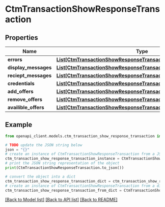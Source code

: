 # CtmTransactionShowResponseTransaction


## Properties

Name | Type | Description | Notes
------------ | ------------- | ------------- | -------------
**errors** | [**List[CtmTransactionShowResponseTransactionErrorsInner]**](CtmTransactionShowResponseTransactionErrorsInner.md) |  | [optional] 
**display_messages** | [**List[CtmTransactionShowResponseTransactionDisplayMessagesInner]**](CtmTransactionShowResponseTransactionDisplayMessagesInner.md) |  | [optional] 
**reciept_messages** | [**List[CtmTransactionShowResponseTransactionRecieptMessagesInner]**](CtmTransactionShowResponseTransactionRecieptMessagesInner.md) |  | [optional] 
**credentials** | [**List[CtmTransactionShowResponseTransactionCredentialsInner]**](CtmTransactionShowResponseTransactionCredentialsInner.md) |  | [optional] 
**add_offers** | [**List[CtmTransactionShowResponseTransactionAddOffersInner]**](CtmTransactionShowResponseTransactionAddOffersInner.md) |  | [optional] 
**remove_offers** | [**List[CtmTransactionShowResponseTransactionAddOffersInner]**](CtmTransactionShowResponseTransactionAddOffersInner.md) |  | [optional] 
**availible_offers** | [**List[CtmTransactionShowResponseTransactionAvailibleOffersInner]**](CtmTransactionShowResponseTransactionAvailibleOffersInner.md) |  | [optional] 

## Example

```python
from openapi_client.models.ctm_transaction_show_response_transaction import CtmTransactionShowResponseTransaction

# TODO update the JSON string below
json = "{}"
# create an instance of CtmTransactionShowResponseTransaction from a JSON string
ctm_transaction_show_response_transaction_instance = CtmTransactionShowResponseTransaction.from_json(json)
# print the JSON string representation of the object
print(CtmTransactionShowResponseTransaction.to_json())

# convert the object into a dict
ctm_transaction_show_response_transaction_dict = ctm_transaction_show_response_transaction_instance.to_dict()
# create an instance of CtmTransactionShowResponseTransaction from a dict
ctm_transaction_show_response_transaction_from_dict = CtmTransactionShowResponseTransaction.from_dict(ctm_transaction_show_response_transaction_dict)
```
[[Back to Model list]](../README.md#documentation-for-models) [[Back to API list]](../README.md#documentation-for-api-endpoints) [[Back to README]](../README.md)


